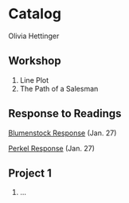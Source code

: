 # Catalog

Olivia Hettinger

## Workshop

1. Line Plot
2. The Path of a Salesman

## Response to Readings

[Blumenstock Response](https://github.com/ohhettinger/wickedproblems/blob/master/blumenstock.md) (Jan. 27)

[Perkel Response](https://github.com/ohhettinger/wickedproblems/blob/master/perkel.md) (Jan. 27)

## Project 1

1. ...
